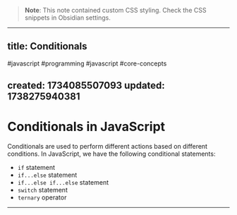 
> **Note**: This note contained custom CSS styling. Check the CSS snippets in Obsidian settings.

---
title: Conditionals
---

#javascript #programming #javascript #core-concepts

created: 1734085507093
updated: 1738275940381
---


<!--#region styles-->

<!--#endregion-->

# Conditionals in JavaScript

Conditionals are used to perform different actions based on different conditions. In JavaScript, we have the following conditional statements:

-   `if` statement
-   `if...else` statement
-   `if...else if...else` statement
-   `switch` statement
-   `ternary` operator

---